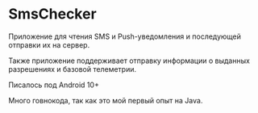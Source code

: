 # SmsChecker

Приложение для чтения SMS и Push-уведомления и последующей отправки их на сервер.

Также приложение поддерживает отправку информации о выданных разрешениях и базовой телеметрии.

Писалось под Android 10+

Много говнокода, так как это мой первый опыт на Java.